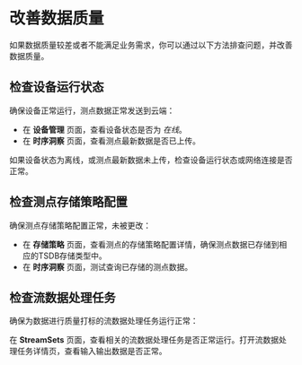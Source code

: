 # 改善数据质量
如果数据质量较差或者不能满足业务需求，你可以通过以下方法排查问题，并改善数据质量。

## 检查设备运行状态
确保设备正常运行，测点数据正常发送到云端：
- 在 **设备管理** 页面，查看设备状态是否为 *在线*。
- 在 **时序洞察** 页面，查看测点最新数据是否已上传。

如果设备状态为离线，或测点最新数据未上传，检查设备运行状态或网络连接是否正常。

## 检查测点存储策略配置

确保测点存储策略配置正常，未被更改：

- 在 **存储策略** 页面，查看测点的存储策略配置详情，确保测点数据已存储到相应的TSDB存储类型中。
- 在 **时序洞察** 页面，测试查询已存储的测点数据。

## 检查流数据处理任务

确保为数据进行质量打标的流数据处理任务运行正常：

在 **StreamSets** 页面，查看相关的流数据处理任务是否正常运行。打开流数据处理任务详情页，查看输入输出数据是否正常。



<!--end-->

